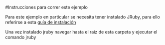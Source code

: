 #Instrucciones para correr este ejemplo

Para este ejemplo en particular se necesita tener instalado JRuby, para ello referirse a esta [guía de instalación](http://jruby.org/getting-started)

Una vez instalado jruby navegar hasta el raiz de esta carpeta y ejecutar el comando jruby <nombre del archivo>



